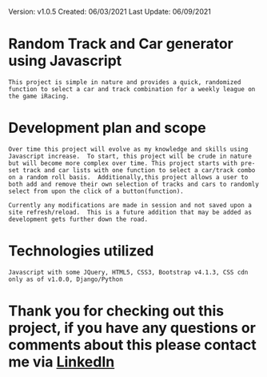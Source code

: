 Version: v1.0.5
Created: 06/03/2021
Last Update: 06/09/2021

# Random Track and Car generator using Javascript #

    This project is simple in nature and provides a quick, randomized function to select a car and track combination for a weekly league on the game iRacing.

# Development plan and scope #
    Over time this project will evolve as my knowledge and skills using Javascript increase.  To start, this project will be crude in nature but will become more complex over time. This project starts with pre-set track and car lists with one function to select a car/track combo on a random roll basis.  Additionally,this project allows a user to both add and remove their own selection of tracks and cars to randomly select from upon the click of a button(function).

    Currently any modifications are made in session and not saved upon a site refresh/reload.  This is a future addition that may be added as development gets further down the road.

# Technologies utilized #
    Javascript with some JQuery, HTML5, CSS3, Bootstrap v4.1.3, CSS cdn only as of v1.0.0, Django/Python

# Thank you for checking out this project, if you have any questions or comments about this please contact me via [LinkedIn](https://www.linkedin.com/in/dallas-pataska/) #

